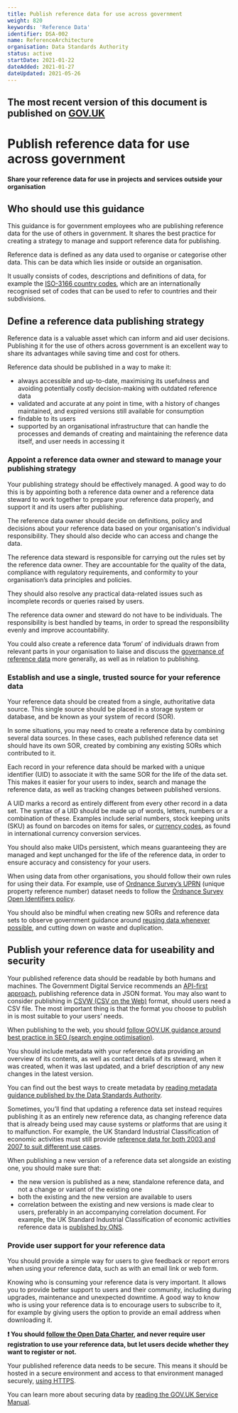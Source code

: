 ```yaml
---
title: Publish reference data for use across government
weight: 820
keywords: 'Reference Data'
identifier: DSA-002
name: ReferenceArchitecture
organisation: Data Standards Authority
status: active
startDate: 2021-01-22
dateAdded: 2021-01-27
dateUpdated: 2021-05-26
---
```


## The most recent version of this document is published on [GOV.UK](https://www.gov.uk/guidance/publish-reference-data-for-use-across-government)

# Publish reference data for use across government

#### Share your reference data for use in projects and services outside your organisation


## Who should use this guidance 

This guidance is for government employees who are publishing reference data for the use of others in government. It shares the best practice for creating a strategy to manage and support reference data for publishing.

Reference data is defined as any data used to organise or categorise other data. This can be data which lies inside or outside an organisation.

It usually consists of codes, descriptions and definitions of data, for example the [<u>ISO-3166 country codes</u>](https://www.iso.org/iso-3166-country-codes.html), which are an internationally recognised set of codes that can be used to refer to countries and their subdivisions.

## Define a reference data publishing strategy

Reference data is a valuable asset which can inform and aid user decisions. Publishing it for the use of others across government is an excellent way to share its advantages while saving time and cost for others.

Reference data should be published in a way to make it:

* always accessible and up-to-date, maximising its usefulness and avoiding potentially costly decision-making with outdated reference data
* validated and accurate at any point in time, with a history of changes maintained, and expired versions still available for consumption
* findable to its users
* supported by an organisational infrastructure that can handle the processes and demands of creating and maintaining the reference data itself, and user needs in accessing it

### Appoint a reference data owner and steward to manage your publishing strategy

Your publishing strategy should be effectively managed. A good way to do this is by appointing both a reference data owner and a reference data steward to work together to prepare your reference data properly, and support it and its users after publishing.

The reference data owner should decide on definitions, policy and decisions about your reference data based on your organisation's individual responsibility. They should also decide who can access and change the data.

The reference data steward is responsible for carrying out the rules set by the reference data owner. They are accountable for the quality of the data, compliance with regulatory requirements, and conformity to your organisation’s data principles and policies.

They should also resolve any practical data-related issues such as incomplete records or queries raised by users.

The reference data owner and steward do not have to be individuals. The responsibility is best handled by teams, in order to spread the responsibility evenly and improve accountability.

You could also create a reference data ‘forum’ of individuals drawn from relevant parts in your organisation to liaise and discuss the [<u>governance of reference data</u>](https://www.dataversity.net/what-is-data-governance/) more generally, as well as in relation to publishing.

### Establish and use a single, trusted source for your reference data

Your reference data should be created from a single, authoritative data source. This single source should be placed in a storage system or database, and be known as your system of record (SOR).

In some situations, you may need to create a reference data by combining several data sources. In these cases, each published reference data set should have its own SOR, created by combining any existing SORs which contributed to it.

Each record in your reference data should be marked with a unique identifier (UID) to associate it with the same SOR for the life of the data set. This makes it easier for your users to index, search and manage the reference data, as well as tracking changes between published versions.

A UID marks a record as entirely different from every other record in a data set. The syntax of a UID should be made up of words, letters, numbers or a combination of these. Examples include serial numbers, stock keeping units (SKU) as found on barcodes on items for sales, or [<u>currency codes</u>](https://www.iso.org/iso-4217-currency-codes.html), as found in international currency conversion services.

You should also make UIDs persistent, which means guaranteeing they are managed and kept unchanged for the life of the reference data, in order to ensure accuracy and consistency for your users.

When using data from other organisations, you should follow their own rules for using their data. For example, use of [<u>Ordnance Survey’s UPRN</u>](https://www.ordnancesurvey.co.uk/business-government/products/open-uprn) (unique property reference number) dataset needs to follow the
[<u>Ordnance Survey Open Identifiers policy</u>](https://www.ordnancesurvey.co.uk/business-government/tools-support/open-mastermap-programme/open-id-policy).

You should also be mindful when creating new SORs and reference data sets to observe government guidance around [<u>reusing data whenever possible</u>](https://www.gov.uk/guidance/manage-your-data-for-access-and-reuse), and cutting down on waste and duplication.

## Publish your reference data for useability and security

Your published reference data should be readable by both humans and machines. The Government Digital Service recommends an [<u>API-first approach</u>](https://www.gov.uk/government/collections/api-design-guidance), publishing reference data in JSON format. You may also want to consider publishing in [<u>CSVW (CSV on the
Web)</u>](https://www.w3.org/TR/tabular-data-primer/) format, should users need a CSV file. The most important thing is that the format you
choose to publish in is most suitable to your users’ needs.

When publishing to the web, you should [<u>follow GOV.UK</u> <u>guidance
around best practice in SEO (search engine
optimisation)</u>](https://www.gov.uk/government/publications/search-engine-optimisation-for-publishers-best-practice-guide/search-engine-optimisation-seo-for-data-publishers-best-practice-guide).

You should include metadata with your reference data providing an overview of its contents, as well as contact details of its steward, when it was created, when it was last updated, and a brief description of any new changes in the latest version.

You can find out the best ways to create metadata by [<u>reading metadata guidance published by the Data Standards Authority</u>](https://www.gov.uk/guidance/record-information-about-data-sets-you-share-with-others#metadata-you-should-record).

Sometimes, you’ll find that updating a reference data set instead requires publishing it as an entirely new reference data, as changing reference data that is already being used may cause systems or platforms that are using it to malfunction. For example, the UK Standard Industrial Classification of economic activities must still provide [<u>reference data for both 2003 and 2007 to suit different use cases</u>](https://www.ons.gov.uk/methodology/classificationsandstandards/ukstandardindustrialclassificationofeconomicactivities/).

When publishing a new version of a reference data set alongside an existing one, you should make sure that:

* the new version is published as a new, standalone reference data, and not a change or variant of the existing one
* both the existing and the new version are available to users
* correlation between the existing and new versions is made clear to users, preferably in an accompanying correlation document. For example, the UK Standard Industrial Classification of economic activities reference data is [<u>published</u> <u>by ONS</u>](https://www.ons.gov.uk/methodology/classificationsandstandards/ukstandardindustrialclassificationofeconomicactivities/uksic2007).

### Provide user support for your reference data

You should provide a simple way for users to give feedback or report errors when using your reference data, such as with an email link or web form.

Knowing who is consuming your reference data is very important. It allows you to provide better support to users and their community, including during upgrades, maintenance and unexpected downtime. A good way to know who is using your reference data is to encourage users to subscribe to it, for example by giving users the option to provide an email address when downloading it.

**:exclamation: You should [<u>follow the Open Data Charter</u>](https://www.gov.uk/government/publications/open-data-charter), and never require user registration to use your reference data, but let users decide whether they want to register or not.**

Your published reference data needs to be secure. This means it should be hosted in a secure environment and access to that environment managed
securely, [<u>using HTTPS</u>](https://www.gov.uk/service-manual/technology/using-https).

You can learn more about securing data by [<u>reading the GOV.UK Service Manual</u>](https://www.gov.uk/service-manual/technology/securing-your-information).
